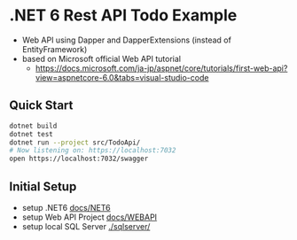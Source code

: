 # .NET 6 Rest API Todo Example

* Web API using Dapper and DapperExtensions (instead of EntityFramework)
* based on Microsoft official Web API tutorial
  - https://docs.microsoft.com/ja-jp/aspnet/core/tutorials/first-web-api?view=aspnetcore-6.0&tabs=visual-studio-code

## Quick Start

```bash
dotnet build
dotnet test
dotnet run --project src/TodoApi/
# Now listening on: https://localhost:7032
open https://localhost:7032/swagger
```

## Initial Setup

* setup .NET6 [docs/NET6](./docs/NET6.md)
* setup Web API Project [docs/WEBAPI](./docs/WEBAPI.md)
* setup local SQL Server [./sqlserver/](./sqlserver/README.md)
